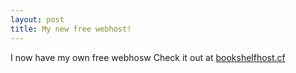 ```yaml
---
layout: post
title: My new free webhost!
---
```


I now have my own free webhosw Check it out at [bookshelfhost.cf](http://bookshelfhost.cf)

